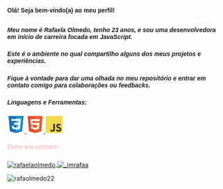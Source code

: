 <h4 align="left" style="font-family:Sans-Serif;">Olá! Seja bem-vindo(a) ao meu perfil!</h4>

##

<h5 align="left" style="font-family:Sans-Serif;">Meu nome é Rafaela Olmedo, tenho 23 anos, e sou uma desenvolvedora em início de carreira focada em JavaScript.</h5>
<h5 align="left" style="font-family:Sans-Serif;">Este é o ambiente no qual compartilho alguns dos meus projetos e experiências.</h5>
<h5 align="left" style="font-family:Sans-Serif;">Fique à vontade para dar uma olhada no meu repositório e entrar em contato comigo para colaborações ou feedbacks.</h5>

<h5 align="left" style="font-family:Sans-Serif;">Linguagens e Ferramentas:</h5>
<p align="left"> <a href="https://www.w3schools.com/css/" target="_blank" rel="noreferrer"> <img src="https://raw.githubusercontent.com/devicons/devicon/master/icons/css3/css3-original.svg" alt="css3" width="40" height="40"/> </a> <a href="https://www.w3.org/html/" target="_blank" rel="noreferrer"> <img src="https://raw.githubusercontent.com/devicons/devicon/master/icons/html5/html5-original.svg" alt="html5" width="40" height="40"/> </a> <a href="https://developer.mozilla.org/en-US/docs/Web/JavaScript" target="_blank" rel="noreferrer"> <img src="https://raw.githubusercontent.com/devicons/devicon/master/icons/javascript/javascript-original.svg" alt="javascript" width="40" height="40"/> </a>

<h5 align="left" style="color:pink;font-family:Sans-Serif;">Entre em contato:</h5>
<p align="left"> <a href="https://linkedin.com/in/rafaelaolmedo" target="blank"><img align="center" src="https://raw.githubusercontent.com/rahuldkjain/github-profile-readme-generator/master/src/images/icons/Social/linked-in-alt.svg" alt="rafaelaolmedo" height="30" width="40" /> </a> <a href="https://instagram.com/_imrafaa" target="blank"> <img align="center" src="https://raw.githubusercontent.com/rahuldkjain/github-profile-readme-generator/master/src/images/icons/Social/instagram.svg" alt="_imrafaa" height="30" width="40"/>

</a> <p align="left"><img src="https://komarev.com/ghpvc/?username=rafaolmedo22&label=Profile%20views&color=0e75b6&style=flat" alt="rafaolmedo22" /> </p>
